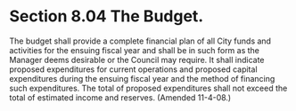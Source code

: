 Section 8.04 The Budget.
========================

The budget shall provide a complete financial plan of all City funds and
activities for the ensuing fiscal year and shall be in such form as the
Manager deems desirable or the Council may require. It shall indicate
proposed expenditures for current operations and proposed capital
expenditures during the ensuing fiscal year and the method of financing
such expenditures. The total of proposed expenditures shall not exceed
the total of estimated income and reserves. (Amended 11-4-08.)
